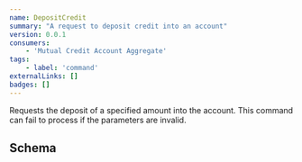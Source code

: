 ```yaml
---
name: DepositCredit
summary: "A request to deposit credit into an account"
version: 0.0.1
consumers:
    - 'Mutual Credit Account Aggregate'
tags:
    - label: 'command'
externalLinks: []
badges: []
---
```

Requests the deposit of a specified amount into the account. This command can fail to process if the parameters are invalid.

<Mermaid />

## Schema
<SchemaViewer />